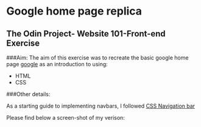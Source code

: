 # Google home page replica

## The Odin Project- Website 101-Front-end Exercise

###Aim:
The aim of this exercise was to recreate the basic google home page [google](https://www.google.co.uk/?gfe_rd=cr&ei=TCkkU6GVAoPR8geHjoGgBw) as an introduction to using:

* HTML
* CSS

###Other details:

As a starting guide to implementing navbars, I followed [CSS Navigation bar](http://www.w3schools.com/css/css_navbar.asp)

Please find below a screen-shot of my verison:



